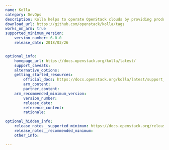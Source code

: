 ```yaml
---
name: Kolla
category: DevOps
description: Kolla helps to operate OpenStack clouds by providing production-ready containers and deployment tools.
download_url: https://github.com/openstack/kolla/tags
works_on_arm: true
supported_minimum_version:
    version_number: 6.0.0
    release_date: 2018/03/26


optional_info:
    homepage_url: https://docs.openstack.org/kolla/latest/
    support_caveats:
    alternative_options:
    getting_started_resources:
        official_docs: https://docs.openstack.org/kolla/latest/support_matrix.html#aarch64-images
        arm_content:
        partner_content:
    arm_recommended_minimum_version:
        version_number:
        release_date:
        reference_content:
        rationale:

optional_hidden_info:
    release_notes__supported_minimum: https://docs.openstack.org/releasenotes/kolla/queens.html#relnotes-6-0-0-stable-queens
    release_notes__recommended_minimum:
    other_info:

---
```


